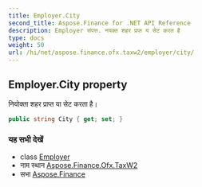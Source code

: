 ```yaml
---
title: Employer.City
second_title: Aspose.Finance for .NET API Reference
description: Employer संपत्त. नयक्त शहर प्रप्त य सेट करत है
type: docs
weight: 50
url: /hi/net/aspose.finance.ofx.taxw2/employer/city/
---
```

## Employer.City property

नियोक्ता शहर प्राप्त या सेट करता है।

```csharp
public string City { get; set; }
```

### यह सभी देखें

* class [Employer](../)
* नाम स्थान [Aspose.Finance.Ofx.TaxW2](../../employer/)
* सभा [Aspose.Finance](../../../)


